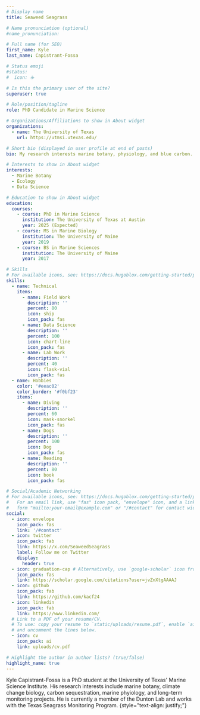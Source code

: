 ```yaml
---
# Display name
title: Seaweed Seagrass

# Name pronunciation (optional)
#name_pronunciation: 

# Full name (for SEO)
first_name: Kyle
last_name: Capistrant-Fossa

# Status emoji
#status:
#  icon: ☕️

# Is this the primary user of the site?
superuser: true

# Role/position/tagline
role: PhD Candidate in Marine Science

# Organizations/Affiliations to show in About widget
organizations:
  - name: The University of Texas
    url: https://utmsi.utexas.edu/

# Short bio (displayed in user profile at end of posts)
bio: My research interests marine botany, physiology, and blue carbon.

# Interests to show in About widget
interests:
  - Marine Botany
  - Ecology
  - Data Science

# Education to show in About widget
education:
  courses:
    - course: PhD in Marine Science
      institution: The University of Texas at Austin
      year: 2025 (Expected)
    - course: MS in Marine Biology
      institution: The University of Maine
      year: 2019
    - course: BS in Marine Sciences
      institution: The University of Maine
      year: 2017

# Skills
# For available icons, see: https://docs.hugoblox.com/getting-started/page-builder/#icons
skills:
  - name: Technical
    items:
      - name: Field Work
        description: ''
        percent: 80
        icon: ship
        icon_pack: fas
      - name: Data Science
        description: ''
        percent: 100
        icon: chart-line
        icon_pack: fas
      - name: Lab Work
        description: ''
        percent: 40
        icon: flask-vial
        icon_pack: fas
  - name: Hobbies
    color: '#eeac02'
    color_border: '#f0bf23'
    items:
      - name: Diving
        description: ''
        percent: 60
        icon: mask-snorkel
        icon_pack: fas
      - name: Dogs
        description: ''
        percent: 100
        icon: Dog
        icon_pack: fas
      - name: Reading
        description: ''
        percent: 80
        icon: book
        icon_pack: fas

# Social/Academic Networking
# For available icons, see: https://docs.hugoblox.com/getting-started/page-builder/#icons
#   For an email link, use "fas" icon pack, "envelope" icon, and a link in the
#   form "mailto:your-email@example.com" or "/#contact" for contact widget.
social:
  - icon: envelope
    icon_pack: fas
    link: '/#contact'
  - icon: twitter
    icon_pack: fab
    link: https://x.com/SeaweedSeagrass
    label: Follow me on Twitter
    display:
      header: true
  - icon: graduation-cap # Alternatively, use `google-scholar` icon from `ai` icon pack
    icon_pack: fas
    link: https://scholar.google.com/citations?user=jvZnXtgAAAAJ
  - icon: github
    icon_pack: fab
    link: https://github.com/kacf24
  - icon: linkedin
    icon_pack: fab
    link: https://www.linkedin.com/
  # Link to a PDF of your resume/CV.
  # To use: copy your resume to `static/uploads/resume.pdf`, enable `ai` icons in `params.yaml`,
  # and uncomment the lines below.
  - icon: cv
    icon_pack: ai
    link: uploads/cv.pdf

# Highlight the author in author lists? (true/false)
highlight_name: true
---
```


Kyle Capistrant-Fossa is a PhD student at the University of Texas' Marine Science Institute. His research interests include marine botany, climate change biology, carbon sequestration, marine phyiology, and long-term monitoring projects. He is currently a member of the Dunton Lab and works with the Texas Seagrass Monitoring Program.
{style="text-align: justify;"}
